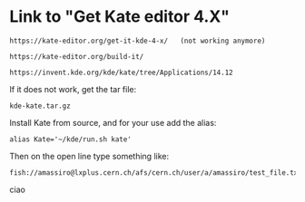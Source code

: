 # Link to "Get Kate editor 4.X"

    https://kate-editor.org/get-it-kde-4-x/   (not working anymore)
    
    https://kate-editor.org/build-it/
    
    https://invent.kde.org/kde/kate/tree/Applications/14.12
    
    
If it does not work, get the tar file:

    kde-kate.tar.gz
    

Install Kate from source, and for your use add the alias:

    alias Kate='~/kde/run.sh kate'

Then on the open line type something like:

    fish://amassiro@lxplus.cern.ch/afs/cern.ch/user/a/amassiro/test_file.txt

ciao    
    



